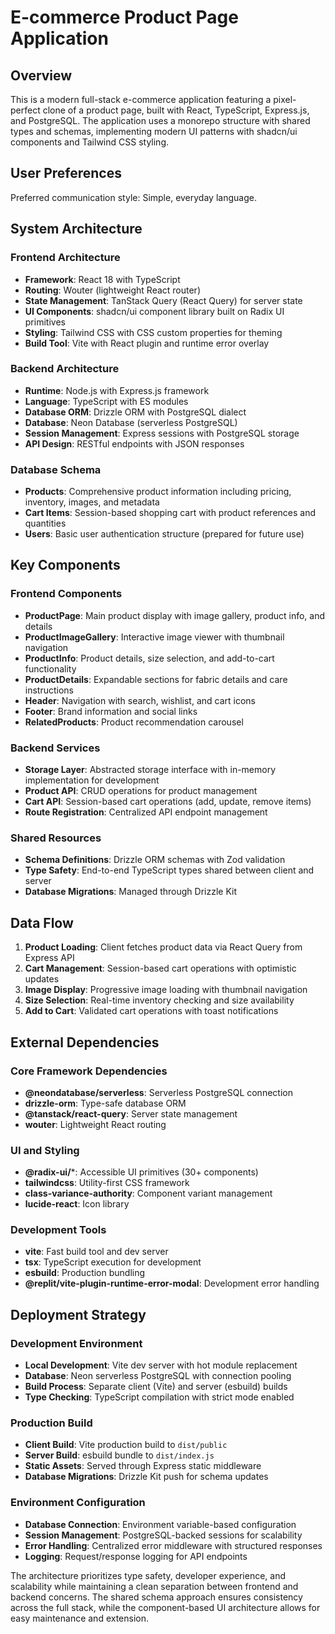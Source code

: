 # E-commerce Product Page Application

## Overview

This is a modern full-stack e-commerce application featuring a pixel-perfect clone of a product page, built with React, TypeScript, Express.js, and PostgreSQL. The application uses a monorepo structure with shared types and schemas, implementing modern UI patterns with shadcn/ui components and Tailwind CSS styling.

## User Preferences

Preferred communication style: Simple, everyday language.

## System Architecture

### Frontend Architecture
- **Framework**: React 18 with TypeScript
- **Routing**: Wouter (lightweight React router)
- **State Management**: TanStack Query (React Query) for server state
- **UI Components**: shadcn/ui component library built on Radix UI primitives
- **Styling**: Tailwind CSS with CSS custom properties for theming
- **Build Tool**: Vite with React plugin and runtime error overlay

### Backend Architecture
- **Runtime**: Node.js with Express.js framework
- **Language**: TypeScript with ES modules
- **Database ORM**: Drizzle ORM with PostgreSQL dialect
- **Database**: Neon Database (serverless PostgreSQL)
- **Session Management**: Express sessions with PostgreSQL storage
- **API Design**: RESTful endpoints with JSON responses

### Database Schema
- **Products**: Comprehensive product information including pricing, inventory, images, and metadata
- **Cart Items**: Session-based shopping cart with product references and quantities
- **Users**: Basic user authentication structure (prepared for future use)

## Key Components

### Frontend Components
- **ProductPage**: Main product display with image gallery, product info, and details
- **ProductImageGallery**: Interactive image viewer with thumbnail navigation
- **ProductInfo**: Product details, size selection, and add-to-cart functionality
- **ProductDetails**: Expandable sections for fabric details and care instructions
- **Header**: Navigation with search, wishlist, and cart icons
- **Footer**: Brand information and social links
- **RelatedProducts**: Product recommendation carousel

### Backend Services
- **Storage Layer**: Abstracted storage interface with in-memory implementation for development
- **Product API**: CRUD operations for product management
- **Cart API**: Session-based cart operations (add, update, remove items)
- **Route Registration**: Centralized API endpoint management

### Shared Resources
- **Schema Definitions**: Drizzle ORM schemas with Zod validation
- **Type Safety**: End-to-end TypeScript types shared between client and server
- **Database Migrations**: Managed through Drizzle Kit

## Data Flow

1. **Product Loading**: Client fetches product data via React Query from Express API
2. **Cart Management**: Session-based cart operations with optimistic updates
3. **Image Display**: Progressive image loading with thumbnail navigation
4. **Size Selection**: Real-time inventory checking and size availability
5. **Add to Cart**: Validated cart operations with toast notifications

## External Dependencies

### Core Framework Dependencies
- **@neondatabase/serverless**: Serverless PostgreSQL connection
- **drizzle-orm**: Type-safe database ORM
- **@tanstack/react-query**: Server state management
- **wouter**: Lightweight React routing

### UI and Styling
- **@radix-ui/***: Accessible UI primitives (30+ components)
- **tailwindcss**: Utility-first CSS framework
- **class-variance-authority**: Component variant management
- **lucide-react**: Icon library

### Development Tools
- **vite**: Fast build tool and dev server
- **tsx**: TypeScript execution for development
- **esbuild**: Production bundling
- **@replit/vite-plugin-runtime-error-modal**: Development error handling

## Deployment Strategy

### Development Environment
- **Local Development**: Vite dev server with hot module replacement
- **Database**: Neon serverless PostgreSQL with connection pooling
- **Build Process**: Separate client (Vite) and server (esbuild) builds
- **Type Checking**: TypeScript compilation with strict mode enabled

### Production Build
- **Client Build**: Vite production build to `dist/public`
- **Server Build**: esbuild bundle to `dist/index.js`
- **Static Assets**: Served through Express static middleware
- **Database Migrations**: Drizzle Kit push for schema updates

### Environment Configuration
- **Database Connection**: Environment variable-based configuration
- **Session Management**: PostgreSQL-backed sessions for scalability
- **Error Handling**: Centralized error middleware with structured responses
- **Logging**: Request/response logging for API endpoints

The architecture prioritizes type safety, developer experience, and scalability while maintaining a clean separation between frontend and backend concerns. The shared schema approach ensures consistency across the full stack, while the component-based UI architecture allows for easy maintenance and extension.